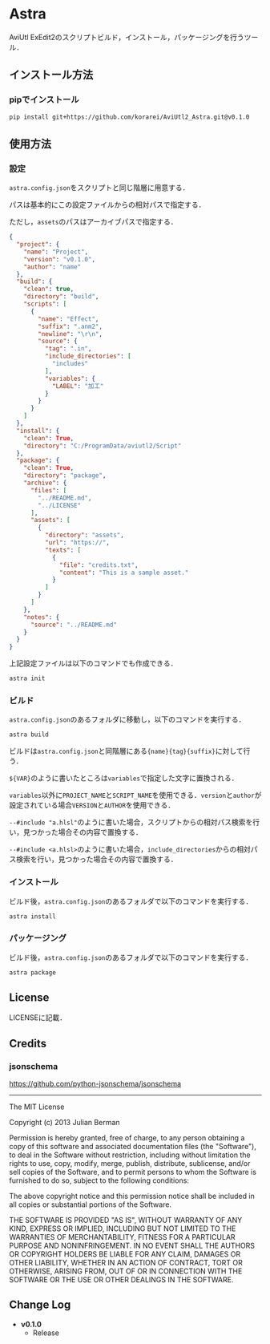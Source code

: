 # Astra

AviUtl ExEdit2のスクリプトビルド，インストール，パッケージングを行うツール．

## インストール方法

### pipでインストール

```bash
pip install git+https://github.com/korarei/AviUtl2_Astra.git@v0.1.0
```

## 使用方法

### 設定

  `astra.config.json`をスクリプトと同じ階層に用意する．

  パスは基本的にこの設定ファイルからの相対パスで指定する．

  ただし，`assets`のパスはアーカイブパスで指定する．

  ```JSON
  {
    "project": {
      "name": "Project",
      "version": "v0.1.0",
      "author": "name"
    },
    "build": {
      "clean": true,
      "directory": "build",
      "scripts": [
        {
          "name": "Effect",
          "suffix": ".anm2",
          "newline": "\r\n",
          "source": {
            "tag": ".in",
            "include_directories": [
              "includes"
            ],
            "variables": {
              "LABEL": "加工"
            }
          }
        }
      ]
    },
    "install": {
      "clean": True,
      "directory": "C:/ProgramData/aviutl2/Script"
    },
    "package": {
      "clean": True,
      "directory": "package",
      "archive": {
        "files": [
          "../README.md",
          "../LICENSE"
        ],
        "assets": [
          {
            "directory": "assets",
            "url": "https://",
            "texts": [
              {
                "file": "credits.txt",
                "content": "This is a sample asset."
              }
            ]
          }
        ]
      },
      "notes": {
        "source": "../README.md"
      }
    }
  }
  ```

  上記設定ファイルは以下のコマンドでも作成できる．

  ```bash
  astra init
  ```

### ビルド

  `astra.config.json`のあるフォルダに移動し，以下のコマンドを実行する．

  ```bash
  astra build
  ```

  ビルドは`astra.config.json`と同階層にある`{name}{tag}{suffix}`に対して行う．

  `${VAR}`のように書いたところは`variables`で指定した文字に置換される．

  `variables`以外に`PROJECT_NAME`と`SCRIPT_NAME`を使用できる．`version`と`author`が設定されている場合`VERSION`と`AUTHOR`を使用できる．

  `--#include "a.hlsl"`のように書いた場合，スクリプトからの相対パス検索を行い，見つかった場合その内容で置換する．

  `--#include <a.hlsl>`のように書いた場合，`include_directories`からの相対パス検索を行い，見つかった場合その内容で置換する．

### インストール

  ビルド後，`astra.config.json`のあるフォルダで以下のコマンドを実行する．

  ```bash
  astra install
  ```

### パッケージング

  ビルド後，`astra.config.json`のあるフォルダで以下のコマンドを実行する．

  ```bash
  astra package
  ```

## License

LICENSEに記載．

## Credits

### jsonschema

https://github.com/python-jsonschema/jsonschema

---

The MIT License

Copyright (c) 2013 Julian Berman

Permission is hereby granted, free of charge, to any person obtaining a copy
of this software and associated documentation files (the "Software"), to deal
in the Software without restriction, including without limitation the rights
to use, copy, modify, merge, publish, distribute, sublicense, and/or sell
copies of the Software, and to permit persons to whom the Software is
furnished to do so, subject to the following conditions:

The above copyright notice and this permission notice shall be included in
all copies or substantial portions of the Software.

THE SOFTWARE IS PROVIDED "AS IS", WITHOUT WARRANTY OF ANY KIND, EXPRESS OR
IMPLIED, INCLUDING BUT NOT LIMITED TO THE WARRANTIES OF MERCHANTABILITY,
FITNESS FOR A PARTICULAR PURPOSE AND NONINFRINGEMENT. IN NO EVENT SHALL THE
AUTHORS OR COPYRIGHT HOLDERS BE LIABLE FOR ANY CLAIM, DAMAGES OR OTHER
LIABILITY, WHETHER IN AN ACTION OF CONTRACT, TORT OR OTHERWISE, ARISING FROM,
OUT OF OR IN CONNECTION WITH THE SOFTWARE OR THE USE OR OTHER DEALINGS IN
THE SOFTWARE.

## Change Log
- **v0.1.0**
  - Release
